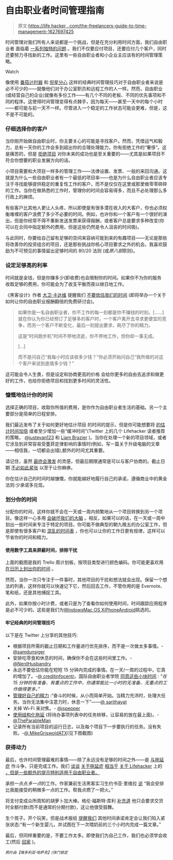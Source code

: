 # 自由职业者时间管理指南

> 原文:[https://life hacker . com/the-freelancers-guide-to-time-management-1627697425](https://lifehacker.com/the-freelancers-guide-to-time-management-1627697425)

时间管理对我们所有人来说都是一个挑战，但是在充分利用时间方面，我们自由职业者 面临着 [一系列独特的问题](http://lifehacker.com/things-you-should-expect-if-you-start-freelancing-and-h-5889901) 。我们不仅要应付项目，还要应付几个客户，同时还要努力寻找新的工作。这里有一些自由职业者和小企业主应该有的时间管理策略。

Watch

像使用 [番茄计时器](https://lifehacker.com/productivity-101-a-primer-to-the-pomodoro-technique-1598992730) 和 [倪星分心](http://lifehacker.com/top-10-ways-to-defeat-distractions-and-get-your-work-do-1580198318) 这样的经典时间管理技巧对于自由职业者来说是必不可少的——就像他们对于办公室职员和远程工作的人一样。然而，自由职业(或经营自己的企业)就像有多份工作——有几个不同的老板、不同的优先事项和不同的程序。这使得时间管理变得有点棘手，因为每天——甚至一天中的每个小时——都可能与前一天不一样。尽管进入一个稳定的工作状态可能会更难，但是，这不是不可能的。

### 仔细选择你的客户

当你刚开始做自由职业时，你主要关心的可能是寻找客户。然而，凭借运气和毅力，总有一天你的工作会多到超出你的合理处理能力，你有拒绝工作的“奢侈”。这是痛苦的，但是 [拒绝项目](http://lifehacker.com/when-freelancers-should-turn-down-projects-5812134) 对你未来的成功也是至关重要的——尤其是如果项目不符合你想要的职业发展方向的话。

小项目需要和大项目一样多的管理工作——法律设置、发票、一般的来回沟通。这就是为什么一些自由职业者有一个最低的项目率——也是为什么自由职业者应该专注于寻找能够提供稳定的重复性工作的客户，而不是仅仅在这里或那里做零零碎碎的工作。当你在做熟悉的工作时，管理你的时间会容易得多，而且不必处理那么多行政上的麻烦。

有些客户比其他人更让人头疼，所以即使是有很多潜在收入的大客户，你也必须权衡难缠的客户浪费了多少不必要的时间。例如，也许你和一个客户有一个很好的演出，但是你经常不得不重新发送发票来获得报酬，或者客户总是要求多种改变(你可以在合同中指定额外的费用，但是这些仍然是令人沮丧的时间吸)。

与此同时，你要给自己留有足够的空间来容纳可能到来的有趣项目——无论是那些将改善你的投资组合的项目，还是那些挑战你核心项目要求之外的机会。我喜欢鼓励为不可预见的事情留出足够时间的 80/20 法则 (或*原八部*原则)。

### 设定足够高的利率

时间就是金钱，但是你赚多少(即收费)也会限制你的时间。如果你不为你的服务 收取足够的费用，你可能会为了收支平衡而夜以继日地工作。

《黑客设计》作者 [大卫·卡达维](http://lifehacker.com/im-david-kadavy-author-of-design-for-hackers-and-this-1572948815) 提醒我们 [不要低估我们的时间](http://us1.campaign-archive1.com/?u=836dc9c64862f158af8a31e20&id=1dc8f63451&e=b527995b3b) (即将举办一个关于如何让你的自由职业报酬翻倍的免费研讨会)。

> 如果你是一名自由职业者，你不工作的每一刻都是你不赚钱的时刻。[……]就在你认为你已经预订了足够多的客户时，一个客户离开去寻求更便宜的竞争，而另一个客户不断变化，最后一刻提出要求，耗尽了你的精力。
> 
> 这是“时间跑步机”时间不停地流逝，你不停地工作，但你却一事无成。
> 
> […]
> 
> 而不是问自己“我每小时应该收多少钱？”你必须开始问自己“我所做的对这个客户来说到底值多少钱？”

这可能会令人生畏，但是设定和协商更高的价格 会给你更多的自由去追求和做更好的工作，也给你拒绝项目和找到更多时间的灵活性。

### 慷慨地估计你的时间

选择正确的项目，收取你所值的费用，是你作为自由职业者生活的基础。另一个主要部分是简单的日程安排。

我们最近发布了关于如何更好地估计项目 的时间的提示，但是你可能想要将 [的估计时间加倍](http://lifehacker.com/estimate-how-much-time-you-need-for-a-project-then-dou-1592791225) 或者至少增加一些“缓冲时间”(Twitter 上的几个 Lifehacker 读者推荐的策略， [@justevan123](https://twitter.com/justevan123) 和 [Liam Brazier](https://twitter.com/liambrazier) )。当你在处理一个新的项目领域，或者它涉及到非常容易受墨菲定律影响的事情时(例如，写一篇关于升级电脑的文章——相信我，一切都会出错),额外的时间尤其重要。

请记住，虽然 [最终会激发](http://lifehacker.com/the-ultimate-inspiration-is-the-deadline-5898661) 的灵感，但最后期限通常是可以与客户协商的。截止日期 [不必如此紧张](http://lifehacker.com/how-can-i-make-deadlines-less-stressful-5972811) 以至于让你麻痹。

你在估计自己的时间时越慷慨，你就能越好地履行自己的承诺，遵循商业中的黄金法则:少承诺多兑现。

### 划分你的时间

分配你的时间，这样你就不会在一天或一周内频繁地从一个项目转换到另一个项目。像这样一心多用 [会破坏我们的大脑](https://lifehacker.com/what-multitasking-does-to-our-brains-5922453) 。相反，如果可以的话，在一天或一周中划出一些时间来专注于特定的项目。你可能不做典型的朝九晚五的办公室工作，但是即使有很多客户和 [混乱的时间表](http://lifehacker.com/how-to-manage-your-time-on-a-chaotic-irregular-schedul-1608866502) ，你也可以让你的工作日更有规律，这样可以节省你的时间和精力。

#### **使用数字工具来屏蔽时间，排除干扰**

上面的截图是我的 Trello 周计划板，按项目类型进行颜色编码。你可能更喜欢用 [在日历上划出你的时间](http://lifehacker.com/schedule-your-work-to-avoid-choking-your-calendar-with-5657222) 。

然而，当你一次只专注于一件事时，其他项目的干扰和想法就会出现。保留一个想法的列表，这样你就可以快速记下它，然后回去工作，不管你用的是 Evernote、笔和纸，还是其他捕捉工具。

此外，如果你按小时计费，或者只是为了查看你如何使用时间，时间跟踪应用程序是必不可少的。这些是我们为[Windows](https://lifehacker.com/the-best-time-tracking-app-for-windows-5853163)[Mac OS X](http://lifehacker.com/the-best-time-tracking-app-for-mac-os-x-5852790)[iPhone](http://lifehacker.com/the-best-time-tracking-app-for-iphone-5853548)[Android](http://lifehacker.com/the-best-time-tracking-application-for-android-5853644)挑选的。

#### 牢记经典的时间管理技巧

以下是在 Twitter 上分享的其他技巧:

*   根据项目所需的截止日期和工作量进行优先排序，而不是一次做太多事情。- [@samdunsiger](https://twitter.com/samdunsiger/status/504336336929968128)
*   安排吃零食和休息的时间，确保你不会在这些时间里工作。- [@NerdHusbandry](https://twitter.com/NerdHusbandry/status/504322332106956800)
*   永远不要低估你能在短短 15 分钟内完成的事情。在一天/一周的过程中，它真的增加了。-[@ creditinfocentr](https://twitter.com/creditinfocentr/status/504332994572591105)。国际自由职业者学院 [同意这些小块时间](http://internationalfreelancersacademy.com/6-practical-time-management-strategies-for-freelancers-and-solos/#sthash.R73mNLWF.dpu) : *“在 15 分钟的有准备、有重点的工作中，你通常能比一小时的无准备、无重点的工作做得更多。”*
*   [管理好自己的精力](http://lifehacker.com/why-better-energy-management-is-the-key-to-peak-product-5955819) :“奋斗的时候，从小而简单开始。当精力充沛时，处理大任务。当你无法集中注意力时，休息一下”——[@ sarithayat](https://twitter.com/sarithayat/status/504324063272001536)
*   关掉 Wi-Fi 来对焦。- [@jspepper](https://twitter.com/jspepper/status/504404360277684224)
*   [使用结构化拖延](http://lifehacker.com/why-structured-procrastination-makes-your-dreaded-tasks-5984985) (将待办事项列表中的任务转移，让容易的放在最上面)。- [@TheParableMan](https://twitter.com/TheParableMan/status/504403891401003008)
*   记录所有当前项目的运行日志，以及每个项目下一步要执行的任务。没有失败。-[@ MikeGriswoldATX](https://twitter.com/MikeGriswoldATX/status/504326416788246529)(见下图截图)

### 获得动力

最后，也许时间管理最难的事情——除了永远没有足够的时间之外——是 [与拖延症](https://lifehacker.com/the-complete-guide-to-procrastinating-at-work-477166257) 作斗争，只是完成工作。我们 [谈谈](http://lifehacker.com/work-for-just-five-minutes-to-break-procrastination-hab-1586070938) [关于拖延症](http://lifehacker.com/kick-your-procrastination-problem-this-weekend-480409472) [相当于](http://lifehacker.com/use-mood-repair-to-beat-down-procrastination-1497944158) [关于 Lifehacker](http://lifehacker.com/five-counterintuitive-ways-to-use-procrastination-and-b-5954196) 上的 [，但是一些额外的提示特别适用于自由职业者。](http://lifehacker.com/set-reminders-after-youre-supposed-to-start-to-beat-pro-1627464939)

承担一点点*多一点*的工作。作家兼前生活黑客实习生约书亚·里维拉 [说](https://twitter.com/jmrivera02/status/504323312496181249) “我会安排比我能接受的稍微多一点的工作。帮我点燃了一把火。”

将支付变成众所周知的胡萝卜加大棒。格伦·福斯特·库利 [补充道](https://twitter.com/glencooley/status/504322176812867585) 他只会要求交货时全额付款(而不是通常的分期付款)，这让他很受鼓舞。

生个孩子。开个玩笑，但是战术报纸 [提醒我们](https://twitter.com/TacticNewspaper/status/504321849900425216) 其他时间承诺肯定会让我们陷入紧张状态:“有一个新生婴儿，并试图在下一次喂奶前的三个小时内完成一篇文章。”

最后，但同样重要的是，不要工作太多。即使我们为自己工作，我们也必须学会收工(然后 [回家](https://lifehacker.com/go-the-f-k-home-5897637) )。

<small>*照片由*</small><small>*【维多利亚·哈萨克】*</small><small>*(快门锁定*</small>